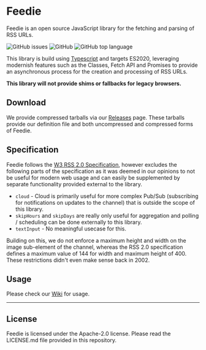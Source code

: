 # Feedie

Feedie is an open source JavaScript library for the fetching and parsing of RSS URLs.

![GitHub issues](https://img.shields.io/github/issues/TryStreambits/feedie?style=for-the-badge) ![GitHub](https://img.shields.io/github/license/TryStreambits/feedie?style=for-the-badge) ![GitHub top language](https://img.shields.io/github/languages/top/TryStreambits/feedie?style=for-the-badge)

This library is build using [Typescript](https://www.typescriptlang.org/) and targets ES2020, leveraging modernish features such as the Classes, Fetch API and Promises to provide an asynchronous process for the creation and processing of RSS URLs.

**This library will not provide shims or fallbacks for legacy browsers.**

## Download

We provide compressed tarballs via our [Releases](https://github.com/TryStreambits/feedie/releases) page. These tarballs provide our definition file and both uncompressed and compressed forms of Feedie.

## Specification

Feedie follows the [W3 RSS 2.0 Specification](https://validator.w3.org/feed/docs/rss2.html), however excludes the following parts of the specification as it was deemed in our opinions to not be useful for modern web usage and can easily be supplemented by separate functionality provided external to the library.

- `cloud` - Cloud is primarily useful for more complex Pub/Sub (subscribing for notifications on updates to the channel) that is outside the scope of this library.
- `skipHours` and `skipDays` are really only useful for aggregation and polling / scheduling can be done externally to this library.
- `textInput` - No meaningful usecase for this.

Building on this, we do not enforce a maximum height and width on the image sub-element of the channel, whereas the RSS 2.0 specification defines a maximum value of 144 for width and maximum height of 400. These restrictions didn't even make sense back in 2002.

## Usage

Please check our [Wiki](https://github.com/TryStreambits/feedie/wiki) for usage.

---

## License

Feedie is licensed under the Apache-2.0 license. Please read the LICENSE.md file provided in this repository.